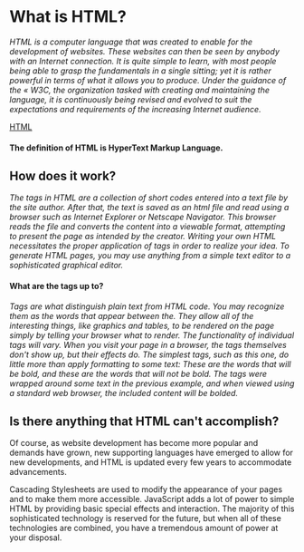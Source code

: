 # What is HTML?
*HTML is a computer language that was created to enable for the development of websites. These websites can then be seen by anybody with an Internet connection. It is quite simple to learn, with most people being able to grasp the fundamentals in a single sitting; yet it is rather powerful in terms of what it allows you to produce. Under the guidance of the « W3C, the organization tasked with creating and maintaining the language, it is continuously being revised and evolved to suit the expectations and requirements of the increasing Internet audience.*

[HTML](https://encrypted-tbn0.gstatic.com/images?q=tbn:ANd9GcSBUR_pVKk5yF36eVz8BDSzeL-P0b-qffSkQg&usqp=CAU)

#### The definition of HTML is HyperText Markup Language.

## **How does it work**?
*The tags in HTML are a collection of short codes entered into a text file by the site author. After that, the text is saved as an html file and read using a browser such as Internet Explorer or Netscape Navigator. This browser reads the file and converts the content into a viewable format, attempting to present the page as intended by the creator. Writing your own HTML necessitates the proper application of tags in order to realize your idea. To generate HTML pages, you may use anything from a simple text editor to a sophisticated graphical editor.*
#### What are the tags up to?
*Tags are what distinguish plain text from HTML code. You may recognize them as the words that appear between the. They allow all of the interesting things, like graphics and tables, to be rendered on the page simply by telling your browser what to render. The functionality of individual tags will vary. When you visit your page in a browser, the tags themselves don't show up, but their effects do. The simplest tags, such as this one, do little more than apply formatting to some text:
These are the words that will be bold, and these are the words that will not be bold.
The tags were wrapped around some text in the previous example, and when viewed using a standard web browser, the included content will be bolded.*

## Is there anything that HTML can't accomplish?
Of course, as website development has become more popular and demands have grown, new supporting languages have emerged to allow for new developments, and HTML is updated every few years to accommodate advancements.

Cascading Stylesheets are used to modify the appearance of your pages and to make them more accessible. JavaScript adds a lot of power to simple HTML by providing basic special effects and interaction. The majority of this sophisticated technology is reserved for the future, but when all of these technologies are combined, you have a tremendous amount of power at your disposal.